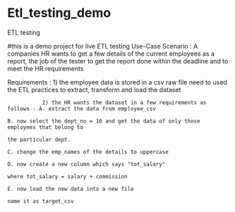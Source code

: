 # Etl_testing_demo
ETL testing 

#this is a demo project for live ETL testing
Use-Case Scenario : A companies HR wants to get a few details of the current employees as a report, the job of the tester to get the report done within the deadline and to meet the HR requirements



Requirements : 1) the employee data is stored in a csv raw file 
                 need to used the ETL practices to extract, transform and load the dataset
                
                
                 
              
               2) the HR wants the dataset in a few requirements as follows : A. extract the data from employee_csv
                                                                              B. now select the dept_no = 10 and get the data of only those employees that belong to 
                                                                                 the particular dept.
                                                                              C. change the emp_names of the details to uppercase
                                                                              D. now create a new column which says "tot_salary"
                                                                                 where tot_salary = salary + commission
                                                                              E. now load the new data into a new file
                                                                              name it as target_csv
                                                                            
                                                                              
